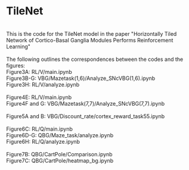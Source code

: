 # TileNet
<br>  
This is the code for the TileNet model in the paper "Horizontally Tiled Network of Cortico-Basal Ganglia Modules Performs Reinforcement Learning"
<br> 
<br>  
The following outlines the correspondences between the codes and the figures:<br>  
Figure3A:   RL/V/main.ipynb<br>
Figure3B-G: VBG/Mazetask(1,6)/Analyze_SNcVBG(1,6).ipynb<br>
Figure3H: RL/V/analyze.ipynb<br>
<br>  
Figure4E: RL/V/main.ipynb<br>
Figure4F and G: VBG/Mazetask(7,7)/Analyze_SNcVBG(7,7).ipynb<br>
<br>  
Figure5A and B: VBG/Discount_rate/cortex_reward_task55.ipynb<br>
<br>  
Figure6C: RL/Q/main.ipynb<br>
Figure6D-G: QBG/Maze_task/analyze.ipynb<br>
Figure6H: RL/Q/analyze.ipynb<br>
<br>  
Figure7B: QBG/CartPole/Comparison.ipynb<br>
Figure7C: QBG/CartPole/heatmap_bg.ipynb<br>

